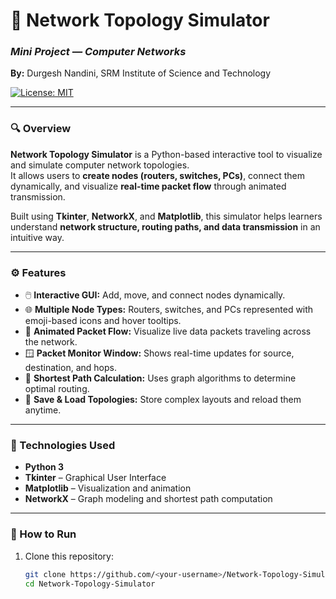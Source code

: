 # 🧩 Network Topology Simulator  
### *Mini Project — Computer Networks*  
**By:** Durgesh Nandini, SRM Institute of Science and Technology  

[![License: MIT](https://img.shields.io/badge/License-MIT-yellow.svg)](https://opensource.org/licenses/MIT)

---

### 🔍 Overview  
**Network Topology Simulator** is a Python-based interactive tool to visualize and simulate computer network topologies.  
It allows users to **create nodes (routers, switches, PCs)**, connect them dynamically, and visualize **real-time packet flow** through animated transmission.  

Built using **Tkinter**, **NetworkX**, and **Matplotlib**, this simulator helps learners understand **network structure, routing paths, and data transmission** in an intuitive way.  

---

### ⚙️ Features  
- 🖱️ **Interactive GUI:** Add, move, and connect nodes dynamically.  
- 🌐 **Multiple Node Types:** Routers, switches, and PCs represented with emoji-based icons and hover tooltips.  
- 📡 **Animated Packet Flow:** Visualize live data packets traveling across the network.  
- 🪟 **Packet Monitor Window:** Shows real-time updates for source, destination, and hops.  
- 🧠 **Shortest Path Calculation:** Uses graph algorithms to determine optimal routing.  
- 💾 **Save & Load Topologies:** Store complex layouts and reload them anytime.  

---

### 🧰 Technologies Used  
- **Python 3**  
- **Tkinter** – Graphical User Interface  
- **Matplotlib** – Visualization and animation  
- **NetworkX** – Graph modeling and shortest path computation  

---

### 🚀 How to Run  

1. Clone this repository:
   ```bash
   git clone https://github.com/<your-username>/Network-Topology-Simulator.git
   cd Network-Topology-Simulator
